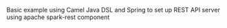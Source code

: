 Basic example using Camel Java DSL and Spring to set up REST API server using apache spark-rest component
